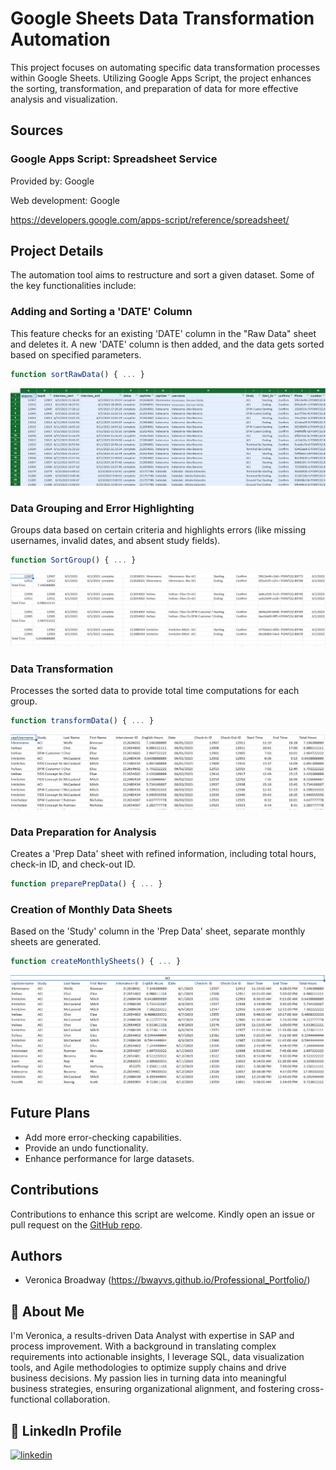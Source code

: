 # Google Sheets Data Transformation Automation

This project focuses on automating specific data transformation processes within Google Sheets. Utilizing Google Apps Script, the project enhances the sorting, transformation, and preparation of data for more effective analysis and visualization.

## Sources

### Google Apps Script: Spreadsheet Service

Provided by: Google

Web development: Google

https://developers.google.com/apps-script/reference/spreadsheet/

## Project Details

The automation tool aims to restructure and sort a given dataset. Some of the key functionalities include:

### Adding and Sorting a 'DATE' Column
This feature checks for an existing 'DATE' column in the "Raw Data" sheet and deletes it. A new 'DATE' column is then added, and the data gets sorted based on specified parameters.

```javascript
function sortRawData() { ... }
```
![Data Grouping Screenshot](https://github.com/bwayvs/AutomationProject_ClockIn-ClockOut/blob/main/images/Raw%20Data.png)

### Data Grouping and Error Highlighting
Groups data based on certain criteria and highlights errors (like missing usernames, invalid dates, and absent study fields).

```javascript
function SortGroup() { ... }
```

![Data Grouping Screenshot](https://github.com/bwayvs/AutomationProject_ClockIn-ClockOut/blob/main/images/Sorted%20Data.png)

### Data Transformation
Processes the sorted data to provide total time computations for each group.

```javascript
function transformData() { ... }
```

![Data Transformation Screenshot](https://github.com/bwayvs/AutomationProject_ClockIn-ClockOut/blob/main/images/Prepped%20Data.png)

### Data Preparation for Analysis
Creates a 'Prep Data' sheet with refined information, including total hours, check-in ID, and check-out ID.

```javascript
function preparePrepData() { ... }
```

### Creation of Monthly Data Sheets
Based on the 'Study' column in the 'Prep Data' sheet, separate monthly sheets are generated.

```javascript
function createMonthlySheets() { ... }
```

![Monthly Sheets Screenshot](https://github.com/bwayvs/AutomationProject_ClockIn-ClockOut/blob/main/images/Study%20Data.png)

## Future Plans

- Add more error-checking capabilities.
- Provide an undo functionality.
- Enhance performance for large datasets.

## Contributions
Contributions to enhance this script are welcome. Kindly open an issue or pull request on the [GitHub repo](https://github.com/YourUsername/GoogleSheets_DataTransformation).


## Authors

- Veronica Broadway (https://bwayvs.github.io/Professional_Portfolio/)

## 🚀 About Me
I'm Veronica, a results-driven Data Analyst with expertise in SAP and process improvement. With a background in translating complex requirements into actionable insights, I leverage SQL, data visualization tools, and Agile methodologies to optimize supply chains and drive business decisions. My passion lies in turning data into meaningful business strategies, ensuring organizational alignment, and fostering cross-functional collaboration.

## 🔗 LinkedIn Profile
[![linkedin](https://img.shields.io/badge/linkedin-0A66C2?style=for-the-badge&logo=linkedin&logoColor=white)](https://www.linkedin.com/in/veronicabroadway/)



